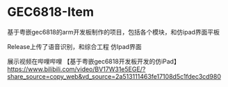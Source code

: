 # GEC6818-Item
基于粤嵌gec6818的arm开发板制作的项目，包括各个模块，和仿ipad界面平板  

  Release上传了语音识别，和综合工程 仿Ipad界面

  展示视频在哔哩哔哩
 【基于粤嵌gec6818开发板开发的仿iPad】 https://www.bilibili.com/video/BV17W31e5EGE/?share_source=copy_web&vd_source=2a513111463fe17108d5c1fdec3cd980

